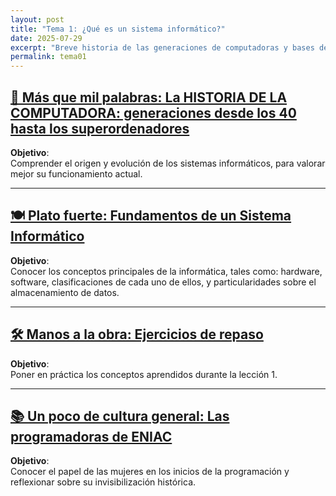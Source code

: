 ```yaml
---
layout: post
title: "Tema 1: ¿Qué es un sistema informático?"
date: 2025-07-29
excerpt: "Breve historia de las generaciones de computadoras y bases de los sistemas informáticos"
permalink: tema01
---
```


## [📸 Más que mil palabras: La HISTORIA DE LA COMPUTADORA: generaciones desde los 40 hasta los superordenadores](partials/01-1.html)

**Objetivo**:  
Comprender el origen y evolución de los sistemas informáticos, para valorar
mejor su funcionamiento actual.

---

## [🍽️ Plato fuerte: Fundamentos de un Sistema Informático](partials/01-2.html)

**Objetivo**:  
Conocer los conceptos principales de la informática, tales como: hardware, software, clasificaciones de cada uno de ellos, y particularidades sobre el almacenamiento de datos.

---

## [🛠️ Manos a la obra: Ejercicios de repaso](partials/01-3.html)

**Objetivo**:  
Poner en práctica los conceptos aprendidos durante la lección 1.

---

## [📚 Un poco de cultura general: Las programadoras de ENIAC](partials/01-4.html)

**Objetivo**:  
Conocer el papel de las mujeres en los inicios de la programación
y reflexionar sobre su invisibilización histórica.

